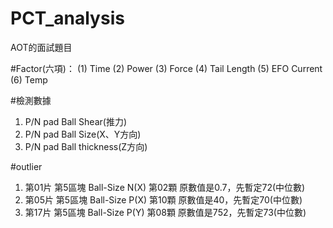 # PCT_analysis
AOT的面試題目

#Factor(六項)：
(1) Time
(2) Power
(3) Force
(4) Tail Length
(5) EFO Current
(6) Temp

#檢測數據
1. P/N  pad Ball Shear(推力)
2. P/N  pad Ball Size(X、Y方向)
3. P/N  pad Ball thickness(Z方向)


#outlier
1. 第01片 第5區塊 Ball-Size N(X) 第02顆 原數值是0.7，先暫定72(中位數)
2. 第05片 第5區塊 Ball-Size P(X) 第10顆 原數值是40，先暫定70(中位數)
3. 第17片 第5區塊 Ball-Size P(Y) 第08顆 原數值是752，先暫定73(中位數)
